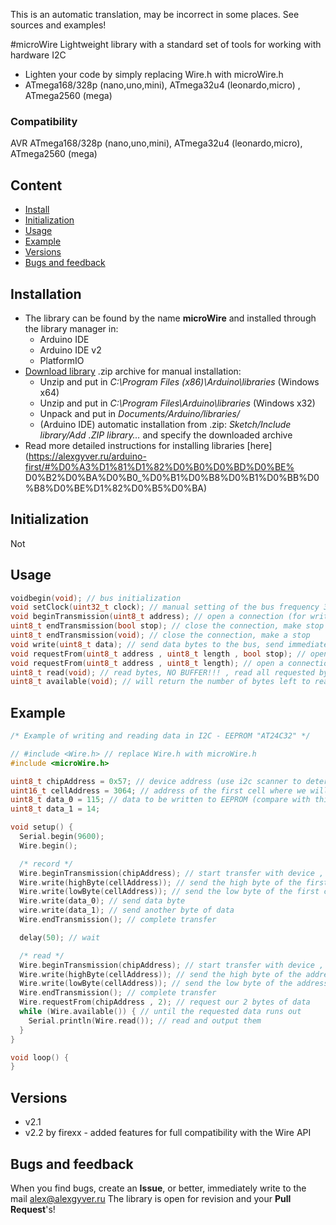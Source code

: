 This is an automatic translation, may be incorrect in some places. See sources and examples!

#microWire
Lightweight library with a standard set of tools for working with hardware I2C
- Lighten your code by simply replacing Wire.h with microWire.h
- ATmega168/328p (nano,uno,mini), ATmega32u4 (leonardo,micro) , ATmega2560 (mega)

### Compatibility
AVR ATmega168/328p (nano,uno,mini), ATmega32u4 (leonardo,micro), ATmega2560 (mega)

## Content
- [Install](#install)
- [Initialization](#init)
- [Usage](#usage)
- [Example](#example)
- [Versions](#versions)
- [Bugs and feedback](#feedback)

<a id="install"></a>
## Installation
- The library can be found by the name **microWire** and installed through the library manager in:
    - Arduino IDE
    - Arduino IDE v2
    - PlatformIO
- [Download library](https://github.com/GyverLibs/microWire/archive/refs/heads/main.zip) .zip archive for manual installation:
    - Unzip and put in *C:\Program Files (x86)\Arduino\libraries* (Windows x64)
    - Unzip and put in *C:\Program Files\Arduino\libraries* (Windows x32)
    - Unpack and put in *Documents/Arduino/libraries/*
    - (Arduino IDE) automatic installation from .zip: *Sketch/Include library/Add .ZIP library…* and specify the downloaded archive
- Read more detailed instructions for installing libraries [here] (https://alexgyver.ru/arduino-first/#%D0%A3%D1%81%D1%82%D0%B0%D0%BD%D0%BE% D0%B2%D0%BA%D0%B0_%D0%B1%D0%B8%D0%B1%D0%BB%D0%B8%D0%BE%D1%82%D0%B5%D0%BA)

<a id="init"></a>
## Initialization
Not

<a id="usage"></a>
## Usage
```cpp
voidbegin(void); // bus initialization
void setClock(uint32_t clock); // manual setting of the bus frequency 31-900 kHz (in hertz)
void beginTransmission(uint8_t address); // open a connection (for writing data)
uint8_t endTransmission(bool stop); // close the connection, make stop or restart (default - stop)
uint8_t endTransmission(void); // close the connection, make a stop
void write(uint8_t data); // send data bytes to the bus, send immediately, format - byte "unsigned char"
void requestFrom(uint8_t address , uint8_t length , bool stop); // open a connection and request data from the device, release or hold the bus
void requestFrom(uint8_t address , uint8_t length); // open a connection and request data from the device, release the bus
uint8_t read(void); // read bytes, NO BUFFER!!! , read all requested bytes at once , stop or restart after reading the last byte, configurable in requestFrom
uint8_t available(void); // will return the number of bytes left to read
```

<a id="example"></a>
## Example
```cpp
/* Example of writing and reading data in I2C - EEPROM "AT24C32" */

// #include <Wire.h> // replace Wire.h with microWire.h
#include <microWire.h>

uint8_t chipAddress = 0x57; // device address (use i2c scanner to determine)
uint16_t cellAddress = 3064; // address of the first cell where we will write and where to read
uint8_t data_0 = 115; // data to be written to EEPROM (compare with this number when reading)
uint8_t data_1 = 14;

void setup() {
  Serial.begin(9600);
  Wire.begin();

  /* record */
  Wire.beginTransmission(chipAddress); // start transfer with device , call by address
  Wire.write(highByte(cellAddress)); // send the high byte of the first cell address
  Wire.write(lowByte(cellAddress)); // send the low byte of the first cell addressyki
  Wire.write(data_0); // send data byte
  wire.write(data_1); // send another byte of data
  Wire.endTransmission(); // complete transfer

  delay(50); // wait

  /* read */
  Wire.beginTransmission(chipAddress); // start transfer with device , call by address
  Wire.write(highByte(cellAddress)); // send the high byte of the address of the first cell
  Wire.write(lowByte(cellAddress)); // send the low byte of the address of the first cell
  Wire.endTransmission(); // complete transfer
  Wire.requestFrom(chipAddress , 2); // request our 2 bytes of data
  while (Wire.available()) { // until the requested data runs out
    Serial.println(Wire.read()); // read and output them
  }
}

void loop() {
}
```

<a id="versions"></a>
## Versions
- v2.1
- v2.2 by firexx - added features for full compatibility with the Wire API

<a id="feedback"></a>
## Bugs and feedback
When you find bugs, create an **Issue**, or better, immediately write to the mail [alex@alexgyver.ru](mailto:alex@alexgyver.ru)
The library is open for revision and your **Pull Request**'s!